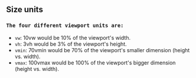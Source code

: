 ## Size units

### `The four different viewport units are:`

   * `vw`: 10vw would be 10% of the viewport's width.
   * `vh`: 3vh would be 3% of the viewport's height.
   * `vmin`: 70vmin would be 70% of the viewport's smaller dimension (height vs. width).
   * `vmax`: 100vmax would be 100% of the viewport's bigger dimension (height vs. width).
